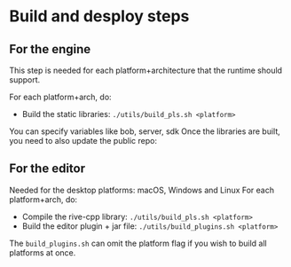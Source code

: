 
# Build and desploy steps

## For the engine

This step is needed for each platform+architecture that the runtime should support.

For each platform+arch, do:

* Build the static libraries: `./utils/build_pls.sh <platform>`

You can specify variables like bob, server, sdk
Once the libraries are built, you need to also update the public repo:


## For the editor

Needed for the desktop platforms: macOS, Windows and Linux
For each platform+arch, do:

* Compile the rive-cpp library: `./utils/build_pls.sh <platform>`
* Build the editor plugin + jar file: `./utils/build_plugins.sh <platform>`

The `build_plugins.sh` can omit the platform flag if you wish to build all platforms at once.
